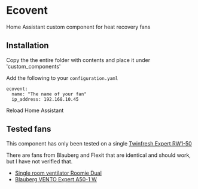 # Ecovent
Home Assistant custom component for heat recovery fans

## Installation
Copy the the entire folder with contents and place it under 'custom_components'

Add the following to your `configuration.yaml`
```
ecovent:
  name: "The name of your fan"
  ip_address: 192.168.10.45
```

Reload Home Assistant

## Tested fans 
This component has only been tested on a single [Twinfresh Expert RW1-50](http://vents-us.com/item/5262/VENTS_TwinFresh_Expert_RW1-50-2_Wi-Fi/)

There are fans from Blauberg and Flexit that are identical and should work, but I have not verified that.
- [Single room ventilator Roomie Dual](https://www.flexit.no/en/products/single_room_ventilator/single_room_ventilator_roomie_dual/single_room_ventilator_roomie_dual/)
- [Blauberg VENTO Expert A50-1 W](https://blaubergventilatoren.de/en/product/vento-expert-a50-1-w)
